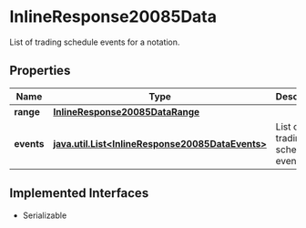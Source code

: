 

# InlineResponse20085Data

List of trading schedule events for a notation.

## Properties

Name | Type | Description | Notes
------------ | ------------- | ------------- | -------------
**range** | [**InlineResponse20085DataRange**](InlineResponse20085DataRange.md) |  |  [optional]
**events** | [**java.util.List&lt;InlineResponse20085DataEvents&gt;**](InlineResponse20085DataEvents.md) | List of trading schedule events. |  [optional]


## Implemented Interfaces

* Serializable


